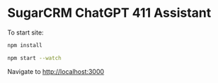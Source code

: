 # SugarCRM ChatGPT 411 Assistant

To start site:
```bash
npm install
```

```bash
npm start --watch
```
Navigate to [http://localhost:3000](localhost:3000)